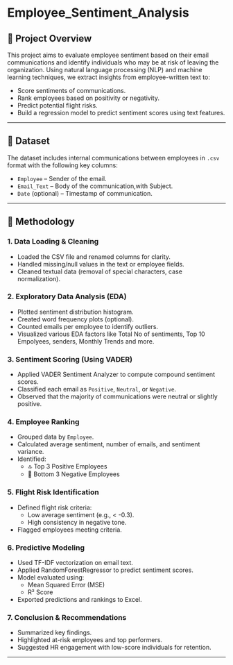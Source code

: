 # Employee_Sentiment_Analysis


## 📝 Project Overview

This project aims to evaluate employee sentiment based on their email communications and identify individuals who may be at risk of leaving the organization. Using natural language processing (NLP) and machine learning techniques, we extract insights from employee-written text to:
- Score sentiments of communications.
- Rank employees based on positivity or negativity.
- Predict potential flight risks.
- Build a regression model to predict sentiment scores using text features.

---

## 📂 Dataset

The dataset includes internal communications between employees in `.csv` format with the following key columns:
- `Employee` – Sender of the email.
- `Email_Text` – Body of the communication,with Subject.
- `Date` (optional) – Timestamp of communication.

---

## 🔧 Methodology

### 1. Data Loading & Cleaning
- Loaded the CSV file and renamed columns for clarity.
- Handled missing/null values in the text or employee fields.
- Cleaned textual data (removal of special characters, case normalization).

### 2. Exploratory Data Analysis (EDA)
- Plotted sentiment distribution histogram.
- Created word frequency plots (optional).
- Counted emails per employee to identify outliers.
- Visualized various EDA factors like Total No of sentiments, Top 10 Empolyees, senders, Monthly Trends and more.

### 3. Sentiment Scoring (Using VADER)
- Applied VADER Sentiment Analyzer to compute compound sentiment scores.
- Classified each email as `Positive`, `Neutral`, or `Negative`.
- Observed that the majority of communications were neutral or slightly positive.

### 4. Employee Ranking
- Grouped data by `Employee`.
- Calculated average sentiment, number of emails, and sentiment variance.
- Identified:
  - 🔝 Top 3 Positive Employees
  - 🔻 Bottom 3 Negative Employees

### 5. Flight Risk Identification
- Defined flight risk criteria:
  - Low average sentiment (e.g., < -0.3).
  - High consistency in negative tone.
- Flagged employees meeting criteria.

### 6. Predictive Modeling
- Used TF-IDF vectorization on email text.
- Applied RandomForestRegressor to predict sentiment scores.
- Model evaluated using:
  - Mean Squared Error (MSE)
  - R² Score
- Exported predictions and rankings to Excel.

### 7. Conclusion & Recommendations
- Summarized key findings.
- Highlighted at-risk employees and top performers.
- Suggested HR engagement with low-score individuals for retention.

---




